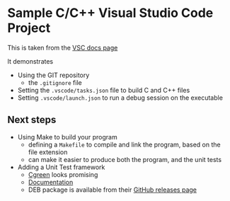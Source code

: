 # Sample C/C++ Visual Studio Code Project

This is taken from the [VSC docs page](https://code.visualstudio.com/docs/cpp/config-linux)

It demonstrates
* Using the GIT repository
  * the ``.gitignore`` file
* Setting the ``.vscode/tasks.json`` file to build C and C++ files
* Setting ``.vscode/launch.json`` to run a debug session on the executable

## Next steps

* Using Make to build your program
  * defining a ``Makefile`` to compile and link the program, based on the file extension
  * can make it easier to produce both the program, and the unit tests
* Adding a Unit Test framework
  * [Cgreen](https://github.com/cgreen-devs/cgreen) looks promising
  * [Documentation](https://github.com/cgreen-devs/cgreen/releases)
  * DEB package is available from their [GitHub releases page](https://github.com/cgreen-devs/cgreen/releases)
